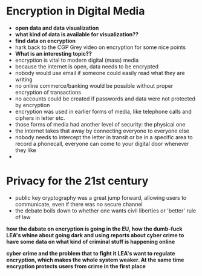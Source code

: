 # Encryption in Digital Media

- __open data and data visualization__
- __what kind of data is available for visualization??__
- __find data on encryption__
- hark back to the CGP Grey video on encryption for some nice points
- __What is an interesting topic??__
- encryption is vital to modern digital (mass) media
- because the internet is open, data needs to be encrypted
- nobody would use email if someone could easily read what they are writing
- no online commerce/banking would be possible without proper encryption of
  transactions
- no accounts could be created if passwords and data were not protected by
  encryption
- encryption was used in earlier forms of media, like telephone calls and
  ciphers in letter etc.
- those forms of media had another level of security: the physical one
- the internet takes that away by connecting everyone to everyone else
- nobody needs to intercept the letter in transit or be in a specific area to
  record a phonecall, everyone can come to your digital door whenever they like
- 

# Privacy for the 21st century

- public key cryptography was a great jump forward, allowing users to
  communicate, even if there was no secure channel
- the debate boils down to whether one wants civil liberties or 'better' rule
  of law

__how the dabate on encryption is going in the EU, how the dumb-fuck LEA's
whine about going dark and using reports about cyber crime to have some data on
what kind of criminal stuff is happening online__

__cyber crime and the problem that to fight it LEA's want to regulate
encryption, which makes the whole system weaker. At the same time encryption
protects users from crime in the first place__
